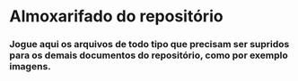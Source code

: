 # Almoxarifado do repositório

### Jogue aqui os arquivos de todo tipo que precisam ser supridos para os demais documentos do repositório, como por exemplo imagens.